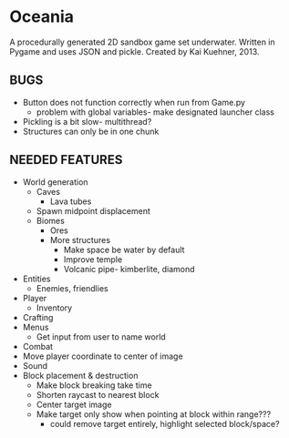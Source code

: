 Oceania
==
A procedurally generated 2D sandbox game set underwater.
Written in Pygame and uses JSON and pickle.
Created by Kai Kuehner, 2013.

BUGS
--
 - Button does not function correctly when run from Game.py
     - problem with global variables- make designated launcher class
 - Pickling is a bit slow- multithread?
 - Structures can only be in one chunk

NEEDED FEATURES
--
 - World generation
     - Caves
         - Lava tubes
     - Spawn midpoint displacement
     - Biomes
         - Ores
         - More structures
             - Make space be water by default
             - Improve temple
             - Volcanic pipe- kimberlite, diamond
 - Entities
     - Enemies, friendlies
 - Player
     - Inventory
 - Crafting
 - Menus
     - Get input from user to name world
 - Combat
 - Move player coordinate to center of image
 - Sound
 - Block placement & destruction
     - Make block breaking take time
     - Shorten raycast to nearest block
     - Center target image
     - Make target only show when pointing at block within range???
         - could remove target entirely, highlight selected block/space?